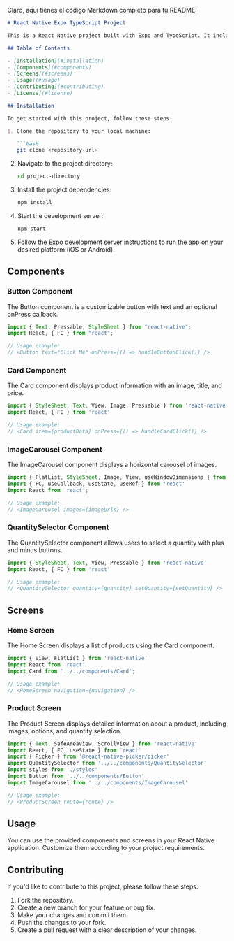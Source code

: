 Claro, aquí tienes el código Markdown completo para tu README:

```markdown
# React Native Expo TypeScript Project

This is a React Native project built with Expo and TypeScript. It includes several components and screens for a mobile app.

## Table of Contents

- [Installation](#installation)
- [Components](#components)
- [Screens](#screens)
- [Usage](#usage)
- [Contributing](#contributing)
- [License](#license)

## Installation

To get started with this project, follow these steps:

1. Clone the repository to your local machine:

   ```bash
   git clone <repository-url>
   ```

2. Navigate to the project directory:

   ```bash
   cd project-directory
   ```

3. Install the project dependencies:

   ```bash
   npm install
   ```

4. Start the development server:

   ```bash
   npm start
   ```

5. Follow the Expo development server instructions to run the app on your desired platform (iOS or Android).

## Components

### Button Component

The Button component is a customizable button with text and an optional onPress callback.

```jsx
import { Text, Pressable, StyleSheet } from "react-native";
import React, { FC } from "react";

// Usage example:
// <Button text="Click Me" onPress={() => handleButtonClick()} />
```

### Card Component

The Card component displays product information with an image, title, and price.

```jsx
import { StyleSheet, Text, View, Image, Pressable } from 'react-native'
import React, { FC } from 'react'

// Usage example:
// <Card item={productData} onPress={() => handleCardClick()} />
```

### ImageCarousel Component

The ImageCarousel component displays a horizontal carousel of images.

```jsx
import { FlatList, StyleSheet, Image, View, useWindowDimensions } from 'react-native'
import { FC, useCallback, useState, useRef } from 'react'
import React from 'react';

// Usage example:
// <ImageCarousel images={imageUrls} />
```

### QuantitySelector Component

The QuantitySelector component allows users to select a quantity with plus and minus buttons.

```jsx
import { StyleSheet, Text, View, Pressable } from 'react-native'
import React, { FC } from 'react'

// Usage example:
// <QuantitySelector quantity={quantity} setQuantity={setQuantity} />
```

## Screens

### Home Screen

The Home Screen displays a list of products using the Card component.

```jsx
import { View, FlatList } from 'react-native'
import React from 'react'
import Card from '../../components/Card';

// Usage example:
// <HomeScreen navigation={navigation} />
```

### Product Screen

The Product Screen displays detailed information about a product, including images, options, and quantity selection.

```jsx
import { Text, SafeAreaView, ScrollView } from 'react-native'
import React, { FC, useState } from 'react'
import { Picker } from '@react-native-picker/picker'
import QuantitySelector from '../../components/QuantitySelector'
import styles from './styles'
import Button from '../../components/Button'
import ImageCarousel from '../../components/ImageCarousel'

// Usage example:
// <ProductScreen route={route} />
```

## Usage

You can use the provided components and screens in your React Native application. Customize them according to your project requirements.

## Contributing

If you'd like to contribute to this project, please follow these steps:

1. Fork the repository.
2. Create a new branch for your feature or bug fix.
3. Make your changes and commit them.
4. Push the changes to your fork.
5. Create a pull request with a clear description of your changes.
